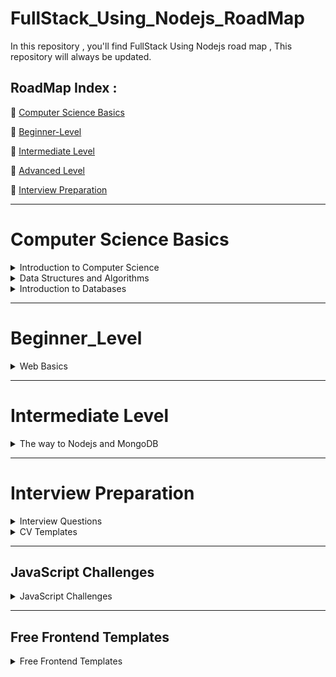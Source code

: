 # FullStack_Using_Nodejs_RoadMap
In this repository , you'll find FullStack Using Nodejs road map , This repository will always be updated.

## RoadMap Index :

🔗 [ Computer Science Basics ](#Computer-Science-Basics)

🔗 [Beginner-Level](#beginner_level)

🔗 [ Intermediate Level](#intermediate-level)

🔗 [ Advanced Level](#)

🔗 [Interview Preparation](#interview-preparation)


___

# Computer Science Basics

<details>
  
   <summary> Introduction to Computer Science </summary>


## Introduction to Computer Science

### Note :

 #### You choose only one of Basics :

 - CS50

   📹 [CS50's Introduction to Computer Science In English](https://www.edx.org/course/introduction-computer-science-harvardx-cs50x)


   📹 [CS50's Introduction to Computer Science In Arabic](https://youtube.com/playlist?list=PLnrlZUDQofUv7JE4QIahAyztrQU9bnJmd)
   
   OR
   
 - Python

   📹 [Introduction to Computer Science and Programming Using Python from Elzero](https://youtube.com/playlist?list=PLDoPjvoNmBAyE_gei5d18qkfIe-Z8mocs)
   
   OR
   
 - C++

   📹 [C++ In Arabic](https://youtube.com/playlist?list=PL1DUmTEdeA6IUD9Gt5rZlQfbZyAWXd-oD)

    OR

   📹  [C++ In Arabic](https://youtube.com/playlist?list=PLDoPjvoNmBAwy-rS6WKudwVeb_x63EzgS)

</details>

<details>
   
   <summary> Data Structures and Algorithms</summary>

## Data Structure for C++ and Python

### Notes : 
   When you choose C++ language , you choose data structure C++ 
   
   When you choose python language , you choose data structure python 
   

 📹 [Data Structure For C++](https://youtube.com/playlist?list=PL1DUmTEdeA6JlommmGP5wicYLxX5PVCQt)
  
 📹 [Data Structure For Python](https://youtu.be/pkYVOmU3MgA)

## Object Oriented Programming(OOP) for C++ and Python

### Notes : 
   When you choose C++ language , you choose OOP C++ 
   
   When you choose python language , you choose OOP python 
   
  📹  [OOP For C++](https://youtube.com/playlist?list=PL1DUmTEdeA6KLEvIO0NyrkT91BVle8BOU)

  ### Notes : 
  
  - You have two courses of OOP Python , you can choose one course of them
    
  📹 [OOP Python](https://youtu.be/A9kSngn7254)
    
  📹 [OOP Python](https://youtu.be/Ej_02ICOIgs)

</details>


<details>
  <summary>Introduction to Databases</summary>
  
  
## SQL Databases

### Notes : 

If you want the video translated, open the subtitle CC 

📹 [SQL Tutorial - Full Database Course for Beginners](https://www.youtube.com/watch?v=HXV3zeQKqGY)

📹 [Database Design Course - Learn how to design and plan a database for beginners](https://www.youtube.com/watch?v=ztHopE5Wnpc)

📹 [MySQL Tutorial for Beginners [Mosh]](https://www.youtube.com/watch?v=7S_tz1z_5bA&ab_channel=ProgrammingwithMosh)

📹 [MySQL Database FreeCodeCamp](https://www.youtube.com/watch?v=ER8oKX5myE0)


OR

📹 [DB-In Arabic](https://www.youtube.com/playlist?list=PL37D52B7714788190)

📹 [DB-In Arabic](https://www.youtube.com/playlist?list=PL85D9FC9DFD6B9484)

📹 [DB-ITI](https://maharatech.gov.eg/course/view.php?id=740)

#### Books 

📖 [Funamentals-of-Database-Systems](https://drive.google.com/file/d/1pbOLCvwbPxGIUElK6nIiNZwoUUI6Uo6U/view?usp=sharing)

📖 [Pro-SqL-Server-Relational-Database-Design-and-Implementation](https://drive.google.com/file/d/1t0efww6g_S3eARVPtYSK5y_Gs1RtyOBp/view?usp=sharing)



   </details> 

   ___

# Beginner_Level

<details> 

<summary> Web Basics </summary>
  
## What is HTTP methods & codes?

   #### Videos 
   
  📹 [HTTP-Methods](https://youtu.be/iYM2zFP3Zn0?si=lSuB1NnYNd63xEa9)
   
  📹 [HTTP-Status-Codes](https://youtu.be/wJa5CTIFj7U?si=7BfP_73I2M-diVkx)
  

## What is API & Rest API?

  📹 [API](https://www.youtube.com/watch?v=s7wmiS2mSXY)
  
  📹 [Rest-API & HTTP](https://youtu.be/Q-BpqyOT3a8?si=1G7FVh1IECi1DiPU)
  
## Front End Basics

<details>
  
   <summary>Front End Basics</summary>
   

   ### HTML & CSS & JavaScript & ES6

   #### Note :
   
   ES6 is ECMA Script (Modern JavaScript)

  📹 [ HTML - Elzero ](https://youtube.com/playlist?list=PLDoPjvoNmBAw_t_XWUFbBX-c9MafPk9ji)

  📹 [ CSS - Elzero ](https://youtube.com/playlist?list=PLDoPjvoNmBAzjsz06gkzlSrlev53MGIKe)
  
  📹 [ JavaScript- Elzero ](https://youtube.com/playlist?list=PLDoPjvoNmBAx3kiplQR_oeDqLDBUDYwVv)

  📹 [ JavaScript_Projects - Elzero ](https://youtube.com/playlist?list=PLDoPjvoNmBAz7_BgzvNcOaE-m_SnE4jiT)

  📹 [ ES6 - Elzero ](https://youtube.com/playlist?list=PLDoPjvoNmBAy3siU1b04xY24ZlstofO9M)

  ### Books
  
  📖 [JavaScript - You Don't Know JavaScript](https://drive.google.com/file/d/1qnKyYBjReI1Wi7JdTLl1WBQLM3ldFUQc/view?usp=sharing)

  📖 [JavaScript - notes Professional](https://drive.google.com/file/d/1qr6Ibr6piTpnbCL9RZqFpRa0o7FOPvh6/view?usp=sharing)
  
  📖 [JavaScript - ES6](https://drive.google.com/file/d/1pIxZoP7gioFeuj3WMB8aPRkV2LIiAP-6/view?usp=sharing)
  
  📖 [JavaScript-ES6 - TutorialsPoint](  https://drive.google.com/file/d/1p85ts7bUecB_LerMLD0iZeZFLkVsXd88/view?usp=sharing)
  
  ### Documentations 
  
  #### HTML 
  
  📹[HTML-DOCS](https://developer.mozilla.org/en-US/docs/Web/HTML)
  
  📹[HTML-DOCS](https://www.w3schools.com/html/html_intro.asp)
  
  #### CSS
  
  📹[CSS-DOCS](https://www.w3schools.com/cssref/index.php)
  
  📹[CSS-DOCS](https://developer.mozilla.org/en-US/docs/Web/CSS)

  #### JavaScript & ES6
  
  📹[JavaScript-DOCS](https://developer.mozilla.org/en-US/docs/Web/JavaScript)

  📹[JavaScript-ES6-DOCS](https://www.w3schools.com/js/js_es6.asp)
  
___

### TypeScript & Angular

#### Notes :

- Firstly , you have to take Typescript Course

- Secondly , you have to take Angular Course

  ### Typescript
   
   📹 [Typescript - Elzero ](https://youtube.com/playlist?list=PLDoPjvoNmBAy532K9M_fjiAmrJ0gkCyLJ)

  ### Angular Courses
  
    📹 [Angular - FreeCodeCamp In English](https://youtu.be/3qBXWUpoPHo)

    OR
  
    📹 [Angular - In Arabic](https://youtube.com/playlist?list=PL1ano0qwNuBwA90YwA-5d8g2wbOYHkl5h&si=wir3bvp4MDKw6VEV)
  
    📹 [Angular - ITI](https://youtube.com/playlist?list=PLesfn4TAj57WJFn86KXOInQAsCdJlp6vl&si=64jVdgkS0sXaXa47)

    ### Books
  
     📖 [Typescript](https://drive.google.com/file/d/1t2Nix7dJA5hrDKo6CkAE3L2PlVMf5CHY/view?usp=sharing)

     📖 [Angular](https://drive.google.com/file/d/1oyDQKIFgxj1RGenDgOwyYzsDSs8DuvVy/view?usp=sharing)
  
    ### Documentations
  
     📹 [Typescript-DOCS](https://www.typescriptlang.org/docs/)

     📹 [Angular-DOCS](https://angular.io/docs)
   
___
   
  ### React

  📹 [React - Codezon](https://youtube.com/playlist?list=PLQtNtS-WfRa9LbmD8ON7rWhn-AtKTGdkn)
  
  📹 [React- FreeCodeCamp](https://youtu.be/u6gSSpfsoOQ)

   ### Books
   
  📖 [React - React Native](https://drive.google.com/file/d/1s61fIoquj6VVi5rmI7TyIXiESiv-K4XV/view?usp=sharing)

  📖 [React - 2024](https://drive.google.com/file/d/1xPFIWJLyB5YSvtC98D4tTjfktpkAMn3f/view?usp=sharing)

  📖 [MernStack using React & Typescript](https://drive.google.com/file/d/1rMbFjoKUMvisP4p6_He3hHV2TyAjRaol/view?usp=sharing)


   ### Documentations

  📹 [React-DOCS](https://legacy.reactjs.org/docs/getting-started.html)

</details>

</details>

___


# Intermediate Level

<details>

<summary> The way to Nodejs and MongoDB </summary>

## Nodejs & Express 

📹 [Nodejs & Express In English](https://youtu.be/Oe421EPjeBE?si=b8zoaA-QsJRTYPpz)

OR 

📹 [Nodejs & Express In Arabic](https://youtube.com/playlist?list=PLkzDzmo9y3VG_pByjuxE7uuLYvmWgfBub&si=hloSzyi7dhE-nLl_)

📹 [Nodejs & Express In Arabic](https://youtube.com/playlist?list=PLL2zWZTDFZzgxxD66mv95I8hC0pby5bdp&si=mXzdL6n1pLAxI6Dh)

📹 [Nodejs & Express ITI ](https://youtube.com/playlist?list=PLesfn4TAj57X2dgSLhv75FnAxWb84ohyO&si=lnP0r8cKUa6lEzOr)

### Books

📖 [Nodejs - Design Patterns](https://drive.google.com/file/d/1ry4eTZ9ffzyRbSxfWN6TF0l1Kou09SwX/view?usp=sharing)

📖 [Nodejs - Novice To Ninja](https://drive.google.com/file/d/1s-i6eMg03gCBCOLa_NoFL12JwZIUTmXY/view?usp=sharing)


### Documentations

📹 [Nodejs-DOCS](https://nodejs.org/en/docs)

📹 [Express-DOCS](https://expressjs.com/)

## Rest-API using Postman in Nodejs

📹 [What-is-Postman](https://youtu.be/VywxIQ2ZXw4?si=GgcT25pt8O7QKmJJ)

📹 [Rest-API-Using-Postman](https://youtu.be/l8WPWK9mS5M?si=doepbl13Wm8wEfxT)

### Books

📖 [Rest-API-Using-Nodejs](https://drive.google.com/file/d/1sOg-fENtnficsAcBgk0-_Cm5Ku9SMIWo/view?usp=sharing)

## MongoDB Database

### Notes : 

 To study MongoDB course you have to study nodejs first 

📹 [MongoDB Full Course 2023](https://youtu.be/8eJJe4Slnik)

📹 [MongoDB Schema Design](https://youtu.be/leNCfU5SYR8?si=DyLYHKSfy5eiHvPR)

OR

📹 [MongoDB Crash Course](https://youtu.be/-56x56UppqQ?si=eY0SFUeaTlOfji6B)

📹 [MongoDB Crash Course 2022](https://youtu.be/2QQGWYe7IDU?si=TCekNQHm6TcSh8bo)

📹 [MongoDB + Mongoose + Nodejs Crash Course](https://youtu.be/5QEwqX5U_2M?si=BrF6-Lf6UwqhOkNx)

OR

📹 [MongoDB In Arabic](https://youtube.com/playlist?list=PLd6o9p13Lc5387FWk_GXU0Rh5AhrBGod5&si=24YQuLZVIX_Ax620)

📹 [MongoDB ITI ](https://youtube.com/playlist?list=PLesfn4TAj57XGGSmVzzpxY69-lha1EWEI&si=Nvfo_96xAPwi3VEp)

### Books

📖 [MongoDB - Notes Professionals](https://drive.google.com/file/d/1rStoYYyy5kZvCxomNq2yOS5INyDv4Ogf/view?usp=sharing)

📖 [MongoDB - Fundamentals](https://drive.google.com/file/d/1r_9fgap2zwErGb7Oj1cd3EqEjSk5K0Pj/view?usp=sharing)


### Documentations 

📖 [MongoDB-DOCS](https://www.mongodb.com/docs/)

## Projects Using Nodejs & Express 

📹 [4 Projects-Using-Express & Nodejs](https://youtu.be/qwfE7fSVaZM?si=2ZVf3wov_dpLxW5S)

## Projects Using Nodejs & Express & React

📹 [E-commerce](https://youtu.be/rMiRZ1iRC0A?si=L9UqqGLqut-5v95s)

📹 [Chat-App](https://youtu.be/mYy-d6BtqmU?si=YRHekU7c4593pUmK)

## Projects Using Nodejs & Express & Angular

📹 [Task-Manager](https://youtube.com/playlist?list=PLIjdNHWULhPSZFDzQU6AnbVQNNo1NTRpd&si=PqKRNs0HDX__X4JN)

</details>

</details>

___

# Interview Preparation

<details>

<summary>Interview Questions</summary>

🔗 [Nodejs - Interview - Questions](https://www.simplilearn.com/tutorials/nodejs-tutorial/nodejs-interview-questions)

🔗 [Nodejs - Interview - Questions](https://www.geeksforgeeks.org/node-interview-questions-and-answers/)

🔗 [Nodejs - Interview - Questions](https://www.turing.com/interview-questions/node-js)

</details>

</details>

<details>
  
<summary>CV Templates</summary>

🔗 [CV - Templates](https://resume.io/cv-templates?ga_utm_source=google&utm_medium=ppc&utm_campaign=18251013112&utm_adgroup=ARABIC-cv-templatefree&utm_custom=Resume.io|ARAB.MISC|PS|NB&utm_content=619976113101&utm_term=free%20cv%20templates&matchtype=e&device=m&location=9112470&gad_source=1&gclid=Cj0KCQjwudexBhDKARIsAI-GWYWtyywcdFWOMaaN8I60Wq2sXf_DOkfeB-08oSG8O-ODCxFUWDgSS5oaAqcTEALw_wcB)

🔗 [CV - Templates](https://enhancv.com/resume-templates/?psafe_param=1&utm_source=google&utm_medium=cpc&utm_campaign=google_performance_max_non_core_markets&gad_source=1&gclid=Cj0KCQjwudexBhDKARIsAI-GWYVvf1dbDmrfB7Tq9zOTA5QCGz0GU-VrFYw3Htn57xbeqCCZwW1ANI4aAtahEALw_wcB)

🔗 [CV - Templates](https://www.canva.com/resumes/templates/)


</details>


_____________________________________________________________________________________________________________________________________________

## JavaScript Challenges 

<details>

<summary>JavaScript Challenges</summary>

🔗[JavaScript - Exercism - Challenges](https://exercism.org/tracks/javascript)

🔗[JavaScript - Jscodebox - Challenges](https://jscodebox.com/)

🔗[JavaScript - Codewars - Challenges](https://www.codewars.com/collections/js-code-challenges)

🔗[JavaScript - Jschallenger - Challenges](https://www.jschallenger.com/)

🔗[JavaScript - Jscodechallenges - Challenges](https://jscodechallenges.vercel.app/)

🔗[JavaScript - JavaScript30 - Challenges](https://javascript30.com/)

🔗[JavaScript - Leetcode 30 Days - Challenges](https://leetcode.com/studyplan/30-days-of-javascript/)

📽️[JavaScript - Explanation Leetcode 30 Days In English - Challenges](https://youtube.com/playlist?list=PLQpVsaqBj4RIpDQIVowFni58LsK4cM9Qz&si=cB7WqdrH589BC4jg)

</details>

</details>

___

## Free Frontend Templates

<details>

<summary>Free Frontend Templates</summary>

🔗[Free - Frontend - Templates](https://templatemo.com/)

🔗[Free - Frontend - Templates](https://themewagon.com/theme-price/free/)

🔗[Free - Frontend - Templates](https://themefisher.com/free-bootstrap-templates)

</details>

</details>











